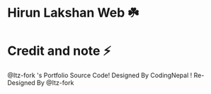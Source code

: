 # Hirun Lakshan Web ☘️

# Credit and note ⚡
  @Itz-fork 's Portfolio Source Code! Designed By CodingNepal ! Re-Designed By @Itz-fork
